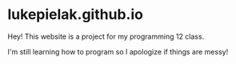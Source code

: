# lukepielak.github.io

Hey! This website is a project for my programming 12 class.

I'm still learning how to program so I apologize if things are messy!
